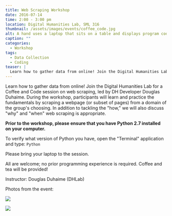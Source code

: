 ```yaml
---
title: Web Scraping Workshop
date: 2016-07-14
time: 2:00 - 3:00 pm
location: Digital Humanities Lab, SML 316
thumbnail: /assets/images/events/coffee_code.jpg
alt: A hand uses a laptop that sits on a table and displays program code
caption: ""
categories:
  - Workshop
tags:
  - Data Collection
  - Coding
teaser: |
  Learn how to gather data from online! Join the Digital Humanities Lab for a Coffee and Code session on web scraping.
---
```

Learn how to gather data from online! Join the Digital Humanities Lab for a Coffee and Code session on web scraping, led by DH Developer Douglas Duhaime. During the workshop, participants will learn and practice the fundamentals by scraping a webpage (or subset of pages) from a domain of the group's choosing. In addition to tackling the "how," we will also discuss "why" and "when" web scraping is appropriate.

**Prior to the workshop, please ensure that you have Python 2.7 installed on your computer.**

To verify what version of Python you have, open the "Terminal" application and type: `Python`

Please bring your laptop to the session.

All are welcome; no prior programming experience is required. Coffee and tea will be provided!

Instructor: Douglas Duhaime (DHLab)

Photos from the event:

[<img src="http://web.library.yale.edu/sites/default/files/resize/images/web%20scraping%2C%20Doug-264x225.jpg" />](http://web.library.yale.edu/sites/default/files/images/web%20scraping%2C%20Doug.jpg)

[<img src="http://web.library.yale.edu/sites/default/files/resize/images/IMG_0658-303x225.JPG" />](http://web.library.yale.edu/sites/default/files/images/IMG_0658.JPG)
